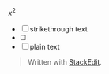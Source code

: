 $x^2$

 - [ ] strikethrough text
 - [ ] 
 - [ ] plain text

> Written with [StackEdit](https://stackedit.io/).

<!--stackedit_data:
eyJwcm9wZXJ0aWVzIjoiZXh0ZW5zaW9uczogLm1kXG4iLCJoaX
N0b3J5IjpbMTcwMDUzODk1OSwxMjYxMDYwMTAwXX0=
-->